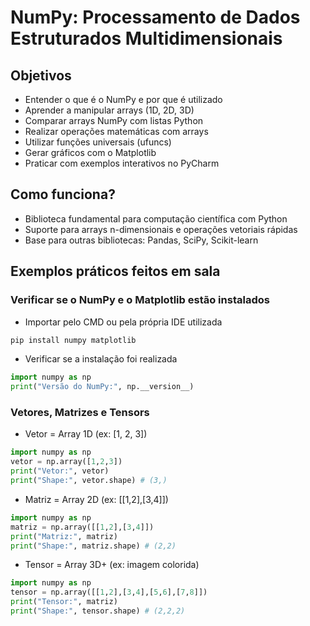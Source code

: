# NumPy: Processamento de Dados Estruturados Multidimensionais

## Objetivos

- Entender o que é o NumPy e por que é utilizado
- Aprender a manipular arrays (1D, 2D, 3D)
- Comparar arrays NumPy com listas Python
- Realizar operações matemáticas com arrays
- Utilizar funções universais (ufuncs)
- Gerar gráficos com o Matplotlib
- Praticar com exemplos interativos no PyCharm

## Como funciona?

- Biblioteca fundamental para computação científica com Python
- Suporte para arrays n-dimensionais e operações vetoriais rápidas
- Base para outras bibliotecas: Pandas, SciPy, Scikit-learn

## Exemplos práticos feitos em sala

### Verificar se o NumPy e o Matplotlib estão instalados
- Importar pelo CMD ou pela própria IDE utilizada

``` cmd
pip install numpy matplotlib
```
- Verificar se a instalação foi realizada
``` python
import numpy as np
print("Versão do NumPy:", np.__version__)
```
### Vetores, Matrizes e Tensors

- Vetor = Array 1D (ex: [1, 2, 3])
``` python
import numpy as np
vetor = np.array([1,2,3])
print("Vetor:", vetor)
print("Shape:", vetor.shape) # (3,)
```
  
- Matriz = Array 2D (ex: [[1,2],[3,4]])
``` python
import numpy as np
matriz = np.array([[1,2],[3,4]])
print("Matriz:", matriz)
print("Shape:", matriz.shape) # (2,2)
```

- Tensor = Array 3D+ (ex: imagem colorida)
``` python
import numpy as np
tensor = np.array([[1,2],[3,4],[5,6],[7,8]])
print("Tensor:", matriz)
print("Shape:", tensor.shape) # (2,2,2)
```

